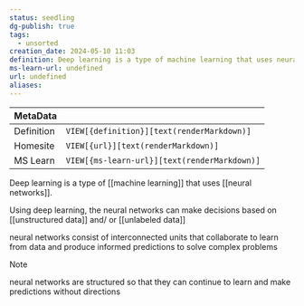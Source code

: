 ```yaml
---
status: seedling
dg-publish: true
tags:
  - unsorted
creation_date: 2024-05-10 11:03
definition: Deep learning is a type of machine learning that uses neural networks.
ms-learn-url: undefined
url: undefined
aliases:
---
```


| MetaData   |                                              |
| ---------- | -------------------------------------------- |
| Definition | `VIEW[{definition}][text(renderMarkdown)]`   |
| Homesite   | `VIEW[{url}][text(renderMarkdown)]`          |
| MS Learn   | `VIEW[{ms-learn-url}][text(renderMarkdown)]` |
Deep learning is a type of [[machine learning]] that uses [[neural networks]].

Using deep learning, the neural networks can make decisions based on [[unstructured data]] and/ or [[unlabeled data]]

neural networks consist of interconnected units that collaborate to learn from data and produce informed predictions to solve complex problems

> [!NOTE]
> neural networks are structured so that they can continue to learn and make predictions without directions

